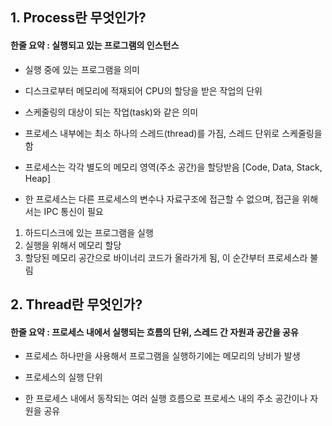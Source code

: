 ## 1. Process란 무엇인가?

#### **한줄 요약 : 실행되고 있는 프로그램의 인스턴스**

- 실행 중에 있는 프로그램을 의미

- 디스크로부터 메모리에 적재되어 CPU의 할당을 받은 작업의 단위

- 스케줄링의 대상이 되는 작업(task)와 같은 의미

- 프로세스 내부에는 최소 하나의 스레드(thread)를 가짐, 스레드 단위로 스케줄링을 함

- 프로세스는 각각 별도의 메모리 영역(주소 공간)을 할당받음 [Code, Data, Stack, Heap]

- 한 프로세스는 다른 프로세스의 변수나 자료구조에 접근할 수 없으며, 접근을 위해서는 IPC 통신이 필요

1. 하드디스크에 있는 프로그램을 실행
2. 실행을 위해서 메모리 할당
3. 할당된 메모리 공간으로 바이너리 코드가 올라가게 됨, 이 순간부터 프로세스라 불림

## 2. Thread란 무엇인가?

#### **한줄 요약 : 프로세스 내에서 실행되는 흐름의 단위, 스레드 간 자원과 공간을 공유**

- 프로세스 하나만을 사용해서 프로그램을 실행하기에는 메모리의 낭비가 발생

- 프로세스의 실행 단위

- 한 프로세스 내에서 동작되는 여러 실행 흐름으로 프로세스 내의 주소 공간이나 자원을 공유
